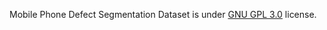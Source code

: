 Mobile Phone Defect Segmentation Dataset is under [GNU GPL 3.0](https://www.gnu.org/licenses/gpl-3.0.en.html) license.